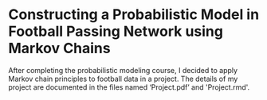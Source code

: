 # Constructing a Probabilistic Model in Football Passing Network using Markov Chains

After completing the probabilistic modeling course, I decided to apply Markov chain principles to football data in a project. The details of my project are documented in the files named ‘Project.pdf’ and 'Project.rmd'.


